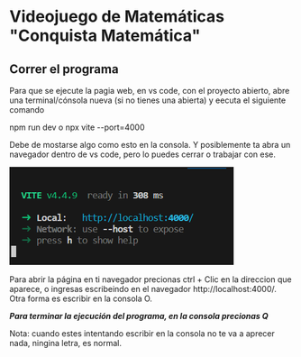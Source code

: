 # Videojuego de Matemáticas "Conquista Matemática"

## Correr el programa

Para que se ejecute la pagia web, en vs code, con el proyecto abierto, abre una terminal/cónsola nueva (si no tienes una abierta) y eecuta el siguiente comando

npm run dev   o   npx vite --port=4000

Debe de mostarse algo como esto en la consola. Y posiblemente ta abra un navegador dentro de vs code, pero lo puedes cerrar o trabajar con ese.

<picture>
  <img alt="" src="https://github.com/Requiem4U/Juego_Mate/blob/bcfbc8b075093451cd28d4dabb02c2a8b17e7ef8/Vistas/Captura%20de%20pantalla%202023-08-23%20203849.png">
</picture>

Para abrir la página en ti navegador precionas ctrl + Clic en la direccion que aparece, o ingresas escribeindo en el navegador http://localhost:4000/. Otra forma es escribir en la consola O.

***Para terminar la ejecución del programa, en la consola precionas Q***

Nota: cuando estes intentando escribir en la consola no te va a aprecer nada, ningina letra, es normal.
